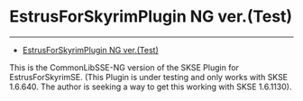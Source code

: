 # EstrusForSkyrimPlugin NG ver.(Test)
---

- [EstrusForSkyrimPlugin NG ver.(Test)](#EstrusForSkyrimPluginNGver.(Test))

This is the CommonLibSSE-NG version of the SKSE Plugin for EstrusForSkyrimSE.
(This Plugin is under testing and only works with SKSE 1.6.640.
The author is seeking a way to get this working with SKSE 1.6.1130).
